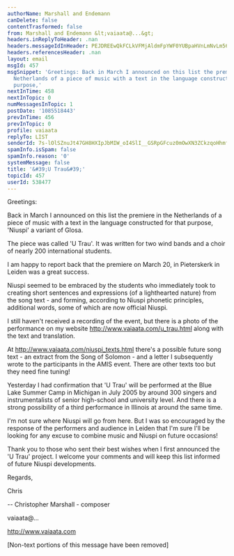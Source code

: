 ```yaml
---
authorName: Marshall and Endemann
canDelete: false
contentTrasformed: false
from: Marshall and Endemann &lt;vaiaata@...&gt;
headers.inReplyToHeader: .nan
headers.messageIdInHeader: PEJDREEwQkFCLkVFMjAldmFpYWF0YUBpaHVnLmNvLm56Pg==
headers.referencesHeader: .nan
layout: email
msgId: 457
msgSnippet: 'Greetings: Back in March I announced on this list the premiere in the
  Netherlands of a piece of music with a text in the language constructed for that
  purpose,'
nextInTime: 458
nextInTopic: 0
numMessagesInTopic: 1
postDate: '1085518443'
prevInTime: 456
prevInTopic: 0
profile: vaiaata
replyTo: LIST
senderId: 7s-lOlSZnuJt47GH8HXIpJbMIW_oI4SlI__GSRpGFcuz0mOwXN3ZCkzqoHhmfQmEGwabTh0RijzpjrNYjkU1IQL5WUjUO0_ioqZ2OzuRLeb_
spamInfo.isSpam: false
spamInfo.reason: '0'
systemMessage: false
title: '&#39;U Trau&#39;'
topicId: 457
userId: 538477
---
```



Greetings:

Back in March I announced on this list the premiere in the Netherlands of a
piece of music with a text in the language constructed for that purpose,
'Niuspi' a variant of Glosa.

The piece was called 'U Trau'. It was written for two wind bands and a choir
of nearly 200 international students.

I am happy to report back that the premiere on March 20, in Pieterskerk in
Leiden was a great success.

Niuspi seemed to be embraced by the students who immediately took to
creating short sentences and expressions (of a lighthearted nature) from the
song text - and forming, according to Niuspi phonetic principles, additional
words, some of which are now official Niuspi.

I still haven't received a recording of the event, but there is a photo of
the performance on my website <http://www.vaiaata.com/u_trau.html> along
with the text and translation.

At <http://www.vaiaata.com/niuspi_texts.html> there's a possible future song
text - an extract from the Song of Solomon - and a letter I subsequently
wrote to the participants in the AMIS event. There are other texts too but
they need fine tuning!

Yesterday I had confirmation that 'U Trau' will be performed at the Blue
Lake Summer Camp in Michigan in July 2005 by around 300 singers and
instrumentalists of senior high-school and university level. And there is a
strong possibility of a third performance in Illinois at around the same
time.

I'm not sure where Niuspi will go from here. But I was so encouraged by the
response of the performers and audience in Leiden that I'm sure I'll be
looking for any excuse to combine music and Niuspi on future occasions!

Thank you to those who sent their best wishes when I first announced the 'U
Trau' project. I welcome your comments and will keep this list informed of
future Niuspi developments.

Regards,

Chris

--
Christopher Marshall - composer

vaiaata@...

http://www.vaiaata.com










[Non-text portions of this message have been removed]


